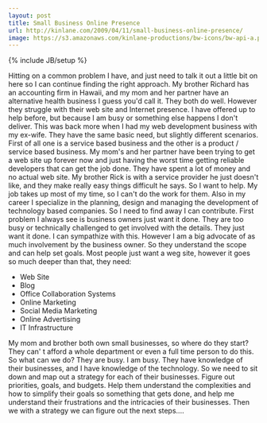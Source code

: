 ```yaml
---
layout: post
title: Small Business Online Presence
url: http://kinlane.com/2009/04/11/small-business-online-presence/
image: https://s3.amazonaws.com/kinlane-productions/bw-icons/bw-api-a.png
---
```

{% include JB/setup %}
<p>
     Hitting on a common problem I have, and just need to talk it out a little bit on here so I can continue finding the right approach. My brother Richard has an accounting firm in Hawaii, and my mom and her partner have an alternative health business I guess you'd call it. They both do well. However they struggle with their web site and Internet presence. I have offered up to help before, but because I am busy or something else happens I don't deliver. This was back more when I had my web development business with my ex-wife. They have the same basic need, but slightly different scenarios. First of all one is a service based business and the other is a product / service based business. My mom's and her partner have been trying to get a web site up forever now and just having the worst time getting reliable developers that can get the job done. They have spent a lot of money and no actual web site. My brother Rick is with a service provider he just doesn't like, and they make really easy things difficult he says. So I want to help. My job takes up most of my time, so I can't do the work for them. Also in my career I specialize in the planning, design and managing the development of technology based companies. So I need to find away I can contribute. First problem I always see is business owners just want it done. They are too busy or technically challenged to get involved with the details. They just want it done. I can sympathize with this. However I am a big advocate of as much involvement by the business owner. So they understand the scope and can help set goals. Most people just want a weg site, however it goes so much deeper than that, they need:
</p>
<ul class="mainlist">
     <li>Web Site
     </li>
     <li>Blog
     </li>
     <li>Office Collaboration Systems
     </li>
     <li>Online Marketing
     </li>
     <li>Social Media Marketing
     </li>
     <li>Online Advertising
     </li>
     <li>IT Infrastructure
     </li>
</ul>
<p>
     My mom and brother both own small businesses, so where do they start? They can' t afford a whole department or even a full time person to do this. So what can we do? They are busy. I am busy. They have knowledge of their businesses, and I have knowledge of the technology. So we need to sit down and map out a strategy for each of their businesses. Figure out priorities, goals, and budgets. Help them understand the complexities and how to simplify their goals so something that gets done, and help me understand their frustrations and the intricacies of their businesses. Then we with a strategy we can figure out the next steps....
</p>